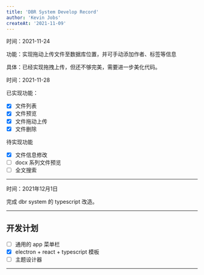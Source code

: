 ```yaml
---
title: 'DBR System Develop Record'
author: 'Kevin Jobs'
createAt: '2021-11-09'
---
```


时间：2021-11-24

功能：实现拖动上传文件至数据库位置，并可手动添加作者、标签等信息

具体：已经实现拖拽上传，但还不够完美，需要进一步美化代码。

时间：2021-11-28

已实现功能：

- [x] 文件列表
- [x] 文件预览
- [x] 文件拖动上传
- [x] 文件删除

待实现功能

- [x] 文件信息修改
- [ ] docx 系列文件预览
- [ ] 全文搜索

----

时间：2021年12月1日

完成 dbr system 的 typescript 改造。

-----------

## 开发计划

- [ ] 通用的 app 菜单栏
- [x] electron + react + typescript 模板
- [ ] 主题设计器

----



